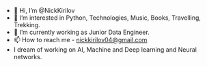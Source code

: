 - 👋 Hi, I’m @NickKirilov
- 👀 I’m interested in Python, Technologies, Music, Books, Travelling, Trekking.
- 🌱 I’m currently working as Junior Data Engineer.
- 📫 How to reach me - nickkirilov04@gmail.com
- I dream of working on AI, Machine and Deep learning and Neural networks.
<!---
NickKirilov/NickKirilov is a ✨ special ✨ repository because its `README.md` (this file) appears on your GitHub profile.
You can click the Preview link to take a look at your changes.
--->
